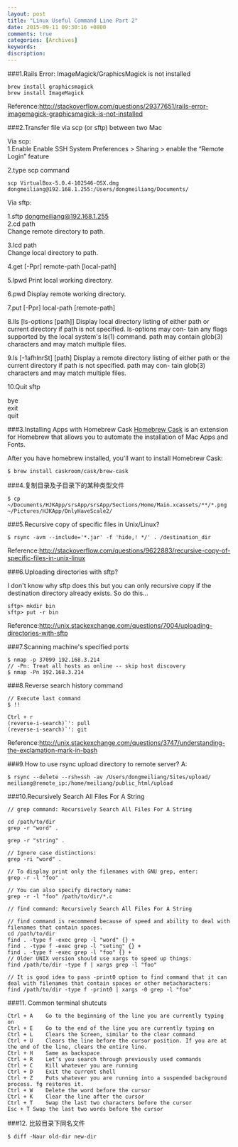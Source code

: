 ```yaml
---
layout: post
title: "Linux Useful Command Line Part 2"
date: 2015-09-11 09:30:16 +0800
comments: true
categories: [Archives]
keywords:
discription:
---
```

###1.Rails Error: ImageMagick/GraphicsMagick is not installed

```
brew install graphicsmagick
brew install ImageMagick
```
Reference:http://stackoverflow.com/questions/29377651/rails-error-imagemagick-graphicsmagick-is-not-installed

###2.Transfer file via scp (or sftp) between two Mac

Via scp:  
1.Enable Enable SSH
	 System Preferences > Sharing > enable the “Remote Login” feature

2.type scp command

```
scp VirtualBox-5.0.4-102546-OSX.dmg dongmeiliang@192.168.1.255:/Users/dongmeiliang/Documents/
```
<!-- more -->
Via sftp:  

1.sftp dongmeiliang@192.168.1.255  
2.cd path  
  Change remote directory to path.  

3.lcd path  
  Change local directory to path.  

4.get [-Ppr] remote-path [local-path]  

5.lpwd    Print local working directory.

6.pwd     Display remote working directory.

7.put [-Ppr] local-path [remote-path]

8.lls [ls-options [path]]
             Display local directory listing of either path or current directory if path is not specified.  ls-options may con-
             tain any flags supported by the local system's ls(1) command.  path may contain glob(3) characters and may match
             multiple files.

9.ls [-1afhlnrSt] [path]
             Display a remote directory listing of either path or the current directory if path is not specified.  path may con-
             tain glob(3) characters and may match multiple files.

10.Quit sftp

bye  
exit  
quit  

###3.Installing Apps with Homebrew Cask
[Homebrew Cask](http://caskroom.io/) is an extension for Homebrew that allows you to automate the installation of Mac Apps and Fonts.

After you have homebrew installed, you'll want to install Homebrew Cask:

```
$ brew install caskroom/cask/brew-cask
```

###4.复制目录及子目录下的某种类型文件

```
$ cp  ~/Documents/HJKApp/srsApp/srsApp/Sections/Home/Main.xcassets/**/*.png  ~/Pictures/HJKApp/OnlyHaveScale2/
```

###5.Recursive copy of specific files in Unix/Linux?

```
$ rsync -avm --include='*.jar' -f 'hide,! */' . /destination_dir
```

Reference:http://stackoverflow.com/questions/9622883/recursive-copy-of-specific-files-in-unix-linux

###6.Uploading directories with sftp?

I don't know why sftp does this but you can only recursive copy if the destination directory already exists. So do this...

```
sftp> mkdir bin  
sftp> put -r bin
```

Reference:http://unix.stackexchange.com/questions/7004/uploading-directories-with-sftp

###7.Scanning machine's specified ports

```
$ nmap -p 37099 192.168.3.214
// -Pn: Treat all hosts as online -- skip host discovery
$ nmap -Pn 192.168.3.214
```

###8.Reverse search history command

```
// Execute last command
$ !!

Ctrl + r
(reverse-i-search)`': pull
(reverse-i-search)`': git
```

Reference:http://unix.stackexchange.com/questions/3747/understanding-the-exclamation-mark-in-bash

###9.How to use rsync upload directory to remote server?
A:

```
$ rsync --delete --rsh=ssh -av /Users/dongmeiliang/Sites/upload/ meiliang@remote_ip:/home/meiliang/public_html/upload
```

###10.Recursively Search All Files For A String

```
// grep command: Recursively Search All Files For A String

cd /path/to/dir
grep -r "word" .

grep -r "string" .

// Ignore case distinctions:
grep -ri "word" .

// To display print only the filenames with GNU grep, enter:
grep -r -l "foo" .

// You can also specify directory name:
grep -r -l "foo" /path/to/dir/*.c

// find command: Recursively Search All Files For A String

// find command is recommend because of speed and ability to deal with filenames that contain spaces.
cd /path/to/dir
find . -type f -exec grep -l "word" {} +
find . -type f -exec grep -l "seting" {} +
find . -type f -exec grep -l "foo" {} +
// Older UNIX version should use xargs to speed up things:
find /path/to/dir -type f | xargs grep -l "foo"

// It is good idea to pass -print0 option to find command that it can deal with filenames that contain spaces or other metacharacters:
find /path/to/dir -type f -print0 | xargs -0 grep -l "foo"

```

###11. Common terminal shutcuts

```
Ctrl + A    Go to the beginning of the line you are currently typing on
Ctrl + E    Go to the end of the line you are currently typing on
Ctrl + L    Clears the Screen, similar to the clear command
Ctrl + U    Clears the line before the cursor position. If you are at the end of the line, clears the entire line.
Ctrl + H    Same as backspace
Ctrl + R    Let’s you search through previously used commands
Ctrl + C    Kill whatever you are running
Ctrl + D    Exit the current shell
Ctrl + Z    Puts whatever you are running into a suspended background process. fg restores it.
Ctrl + W    Delete the word before the cursor
Ctrl + K    Clear the line after the cursor
Ctrl + T    Swap the last two characters before the cursor
Esc + T Swap the last two words before the cursor
```

###12. 比较目录下同名文件

```
$ diff -Naur old-dir new-dir
```


